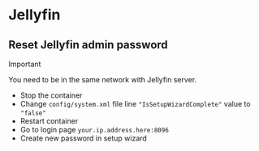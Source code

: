 # Jellyfin

## Reset Jellyfin admin password

> [!IMPORTANT]
> You need to be in the same network with Jellyfin server.

- Stop the container
- Change `config/system.xml` file line `"IsSetupWizardComplete"` value to `"false"`
- Restart container
- Go to login page `your.ip.address.here:8096`
- Create new password in setup wizard
